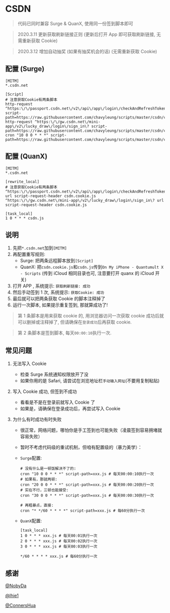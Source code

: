 # CSDN

> 代码已同时兼容 Surge & QuanX, 使用同一份签到脚本即可

> 2020.3.11 更新获取刷新链接正则 (更新后打开 App 即可获取刷新链接, 无需重新获取 Cookie)

> 2020.3.12 增加自动抽奖 (如果有抽奖机会的话) (无需重新获取 Cookie)

## 配置 (Surge)

```properties
[MITM]
*.csdn.net

[Script]
# 注意获取Cookie有两条脚本
http-request ^https:\/\/passport.csdn.net\/v2\/api\/app\/login\/checkAndRefreshToken script-path=https://raw.githubusercontent.com/chavyleung/scripts/master/csdn/csdn.cookie.js
http-request ^https:\/\/gw.csdn.net\/mini-app\/v2\/lucky_draw\/login\/sign_in\? script-path=https://raw.githubusercontent.com/chavyleung/scripts/master/csdn/csdn.cookie.js
cron "10 0 0 * * *" script-path=https://raw.githubusercontent.com/chavyleung/scripts/master/csdn/csdn.js
```

## 配置 (QuanX)

```properties
[MITM]
*.csdn.net

[rewrite_local]
# 注意获取Cookie有两条脚本
^https:\/\/passport.csdn.net\/v2\/api\/app\/login\/checkAndRefreshToken url script-request-header csdn.cookie.js
^https:\/\/gw.csdn.net\/mini-app\/v2\/lucky_draw\/login\/sign_in\? url script-request-header csdn.cookie.js

[task_local]
1 0 * * * csdn.js
```

## 说明

1. 先把`*.csdn.net`加到`[MITM]`
2. 再配置重写规则:
   - Surge: 把两条远程脚本放到`[Script]`
   - QuanX: 把`csdn.cookie.js`和`csdn.js`传到`On My iPhone - Quantumult X - Scripts` (传到 iCloud 相同目录也可, 注意要打开 quanx 的 iCloud 开关)
3. 打开 APP , 系统提示: `获取刷新链接: 成功`
4. 然后手动签到 1 次, 系统提示: `获取Cookie: 成功`
5. 最后就可以把两条获取 Cookie 的脚本注释掉了
6. 运行一次脚本, 如果提示重复签到, 那就算成功了!

> 第 1 条脚本是用来获取 cookie 的, 用浏览器访问一次获取 cookie 成功后就可以删掉或注释掉了, 但请确保在`登录成功`后再获取 cookie.

> 第 2 条脚本是签到脚本, 每天`00:00:10`执行一次.

## 常见问题

1. 无法写入 Cookie

   - 检查 Surge 系统通知权限放开了没
   - 如果你用的是 Safari, 请尝试在浏览地址栏`手动输入网址`(不要用复制粘贴)

2. 写入 Cookie 成功, 但签到不成功

   - 看看是不是在登录前就写入 Cookie 了
   - 如果是，请确保在登录成功后，再尝试写入 Cookie

3. 为什么有时成功有时失败

   - 很正常，网络问题，哪怕你是手工签到也可能失败（凌晨签到容易拥堵就容易失败）
   - 暂时不考虑代码级的重试机制，但咱有配置级的（暴力美学）：

   - `Surge`配置:

     ```properties
     # 没有什么是一顿饭解决不了的:
     cron "10 0 0 * * *" script-path=xxx.js # 每天00:00:10执行一次
     # 如果有，那就两顿:
     cron "20 0 0 * * *" script-path=xxx.js # 每天00:00:20执行一次
     # 实在不行，三顿也能接受:
     cron "30 0 0 * * *" script-path=xxx.js # 每天00:00:30执行一次

     # 再粗暴点，直接:
     cron "* */60 * * * *" script-path=xxx.js # 每60分执行一次
     ```

   - `QuanX`配置:

     ```properties
     [task_local]
     1 0 * * * xxx.js # 每天00:01执行一次
     2 0 * * * xxx.js # 每天00:02执行一次
     3 0 * * * xxx.js # 每天00:03执行一次

     */60 * * * * xxx.js # 每60分执行一次
     ```

## 感谢

[@NobyDa](https://github.com/NobyDa)

[@lhie1](https://github.com/lhie1)

[@ConnersHua](https://github.com/ConnersHua)
